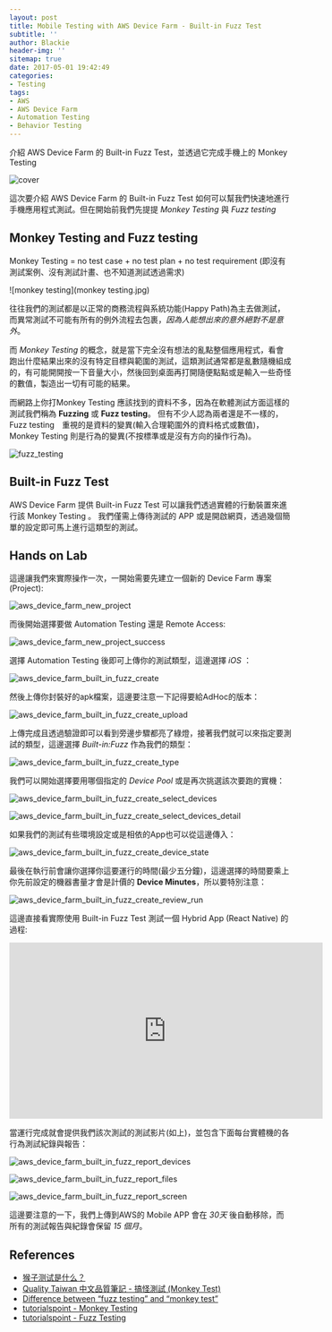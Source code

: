 ```yaml
---
layout: post
title: Mobile Testing with AWS Device Farm - Built-in Fuzz Test
subtitle: ''
author: Blackie
header-img: ''
sitemap: true
date: 2017-05-01 19:42:49
categories:
- Testing
tags:
- AWS
- AWS Device Farm
- Automation Testing
- Behavior Testing
---
```


介紹 AWS Device Farm 的 Built-in Fuzz Test，並透過它完成手機上的 Monkey Testing

<!-- More -->

![cover](cover.jpg)

這次要介紹 AWS Device Farm 的 Built-in Fuzz Test 如何可以幫我們快速地進行手機應用程式測試。但在開始前我們先提提 *Monkey Testing* 與 *Fuzz testing*

## Monkey Testing and Fuzz testing ##

Monkey Testing = no test case + no test plan + no test requirement (即沒有測試案例、沒有測試計畫、也不知道測試透過需求)

![monkey testing](monkey testing.jpg)

往往我們的測試都是以正常的商務流程與系統功能(Happy Path)為主去做測試，而異常測試不可能有所有的例外流程去包裹，*因為人能想出來的意外絕對不是意外*。

而 *Monkey Testing* 的概念，就是當下完全沒有想法的亂點整個應用程式，看會跑出什麼結果出來的沒有特定目標與範圍的測試，這類測試通常都是亂數隨機組成的，有可能開開按一下音量大小，然後回到桌面再打開隨便點點或是輸入一些奇怪的數值，製造出一切有可能的結果。

而網路上你打Monkey Testing 應該找到的資料不多，因為在軟體測試方面這樣的測試我們稱為 **Fuzzing** 或 **Fuzz testing**。 但有不少人認為兩者還是不一樣的，Fuzz testing　重視的是資料的變異(輸入合理範圍外的資料格式或數值)，Monkey Testing 則是行為的變異(不按標準或是沒有方向的操作行為)。

![fuzz_testing](fuzz_testing.jpg)

## Built-in Fuzz Test ##

AWS Device Farm 提供 Built-in Fuzz Test 可以讓我們透過實體的行動裝置來進行該 Monkey Testing 。 我們僅需上傳待測試的 APP 或是開啟網頁，透過幾個簡單的設定即可馬上進行這類型的測試。

## Hands on Lab ##

這邊讓我們來實際操作一次，一開始需要先建立一個新的 Device Farm 專案(Project):

![aws_device_farm_new_project](aws_device_farm_new_project.png)

而後開始選擇要做 Automation Testing 還是 Remote Access:

![aws_device_farm_new_project_success](aws_device_farm_new_project_success.png)

選擇 Automation Testing 後即可上傳你的測試類型，這邊選擇 *iOS* ：

![aws_device_farm_built_in_fuzz_create](aws_device_farm_built_in_fuzz_create.png)

然後上傳你封裝好的apk檔案，這邊要注意一下記得要給AdHoc的版本：

![aws_device_farm_built_in_fuzz_create_upload](aws_device_farm_built_in_fuzz_create_upload.png)

上傳完成且透過驗證即可以看到旁邊步驟都亮了綠燈，接著我們就可以來指定要測試的類型，這邊選擇 *Built-in:Fuzz* 作為我們的類型：

![aws_device_farm_built_in_fuzz_create_type](aws_device_farm_built_in_fuzz_create_type.png)

我們可以開始選擇要用哪個指定的 *Device Pool* 或是再次挑選該次要跑的實機：

![aws_device_farm_built_in_fuzz_create_select_devices](aws_device_farm_built_in_fuzz_create_select_devices.png)

![aws_device_farm_built_in_fuzz_create_select_devices_detail](aws_device_farm_built_in_fuzz_create_select_devices_detail.png)

如果我們的測試有些環境設定或是相依的App也可以從這邊傳入：

![aws_device_farm_built_in_fuzz_create_device_state](aws_device_farm_built_in_fuzz_create_device_state.png)

最後在執行前會讓你選擇你這要運行的時間(最少五分鐘)，這邊選擇的時間要乘上你先前設定的機器書量才會是計價的 **Device Minutes**，所以要特別注意：

![aws_device_farm_built_in_fuzz_create_review_run](aws_device_farm_built_in_fuzz_create_review_run.png)

這邊直接看實際使用 Built-in Fuzz Test 測試一個 Hybrid App (React Native) 的過程:

<iframe width="560" height="315" src="https://www.youtube.com/embed/GmY3LmHP6cY" frameborder="0" allowfullscreen></iframe>

當運行完成就會提供我們該次測試的測試影片(如上)，並包含下面每台實體機的各行為測試紀錄與報告：

![aws_device_farm_built_in_fuzz_report_devices](aws_device_farm_built_in_fuzz_report_devices.png)

![aws_device_farm_built_in_fuzz_report_files](aws_device_farm_built_in_fuzz_report_files.png)

![aws_device_farm_built_in_fuzz_report_screen](aws_device_farm_built_in_fuzz_report_screen.png)

這邊要注意的一下，我們上傳到AWS的 Mobile APP 會在 *30天* 後自動移除，而所有的測試報告與紀錄會保留 *15 個月*。

## References ##

- [猴子测试是什么？](https://www.zhihu.com/question/34939418/answer/107543574)
- [Quality Taiwan 中文品質筆記 - 搞怪測試 (Monkey Test)](https://qualitytaiwan.wordpress.com/2013/09/25/%E6%90%9E%E6%80%AA%E6%B8%AC%E8%A9%A6-monkey-test/)
- [Difference between “fuzz testing” and “monkey test”](http://stackoverflow.com/questions/10241957/difference-between-fuzz-testing-and-monkey-test)
- [tutorialspoint - Monkey Testing](https://www.tutorialspoint.com/software_testing_dictionary/monkey_testing.htm)
- [tutorialspoint - Fuzz Testing](https://www.tutorialspoint.com/software_testing_dictionary/fuzz_testing.htm)